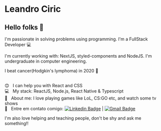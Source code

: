 
# Leandro Ciric

## Hello folks 👋
I'm passionate in solving problems using programming.
I'm a FullStack Developer :computer:

I'm currently working with: NextJS, styled-components and NodeJS.
I'm undergraduate in computer engineering.

I beat cancer(Hodgkin's lymphoma) in 2020 :punch:


 <br/> :blush: &nbsp; I can help you with React and CSS
 <br/> :computer: &nbsp; My stack: ReactJS, Node.js, React Native & Typescript
 <br/> 💬  &nbsp; About me: I love playing games like LoL, CS:GO etc, and watch some tv shows
 <br/> :email: &nbsp; Entre em contato comigo: [![Linkedin Badge](https://img.shields.io/badge/-ThiagoMarinho-blue?style=flat-square&logo=Linkedin&logoColor=white&link=https://www.linkedin.com/in/leandrociric/)](https://www.linkedin.com/in/leandrociric/) 
| 
[![Gmail Badge](https://img.shields.io/badge/-leciric@gmail.com-c14438?style=flat-square&logo=Gmail&logoColor=white&link=mailto:lecirics@gmail.com)](mailto:lecirics@gmail.com)


I'm also love helping and teaching people, don't be shy and ask me something!!
